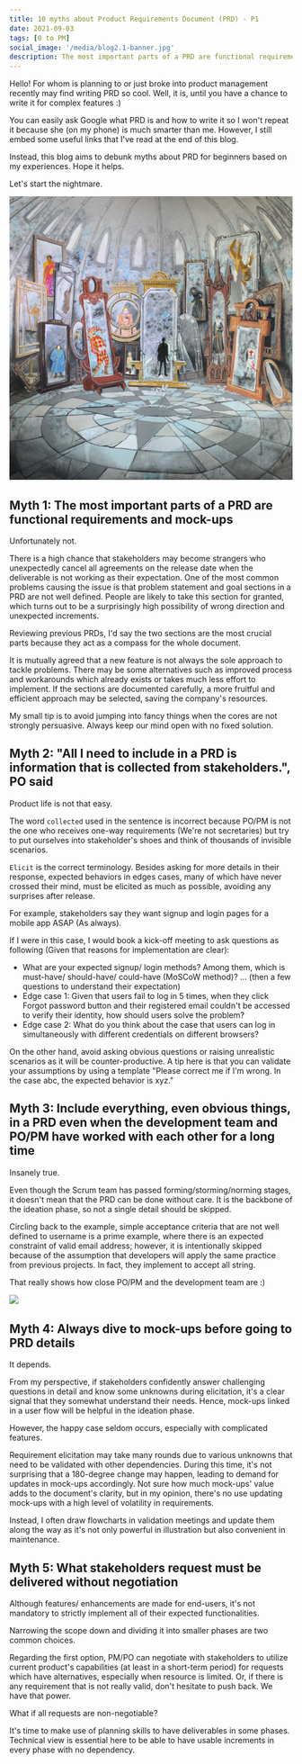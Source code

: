 ```yaml
---
title: 10 myths about Product Requirements Document (PRD) - P1
date: 2021-09-03
tags: [0 to PM]
social_image: '/media/blog2.1-banner.jpg'
description: The most important parts of a PRD are functional requirements and mock-ups? Always dive to mock-ups before going to PRD details? What stakeholders request must be delivered without negotiation? 
---
```


Hello! 
For whom is planning to or just broke into product management recently may find writing PRD so cool. Well, it is, until you have a chance to write it for complex features :) 

You can easily ask Google what PRD is and how to write it so I won't repeat it because she (on my phone) is much smarter than me. However, I still embed some useful links that I've read at the end of this blog. 

Instead, this blog aims to debunk myths about PRD for beginners based on my experiences. Hope it helps.

Let's start the nightmare. 

![blog2.1-banner](/media/blog2.1-banner.jpg)

## Myth 1: The most important parts of a PRD are functional requirements and mock-ups

Unfortunately not. 

There is a high chance that stakeholders may become strangers who unexpectedly cancel all agreements on the release date when the deliverable is not working as their expectation. One of the most common problems causing the issue is that problem statement and goal sections in a PRD are not well defined. People are likely to take this section for granted, which turns out to be a surprisingly high possibility of wrong direction and unexpected increments. 

Reviewing previous PRDs, I'd say the two sections are the most crucial parts because they act as a compass for the whole document. 

It is mutually agreed that a new feature is not always the sole approach to tackle problems. There may be some alternatives such as improved process and workarounds which already exists or takes much less effort to implement. If the sections are documented carefully, a more fruitful and efficient approach may be selected, saving the company's resources. 

My small tip is to avoid jumping into fancy things when the cores are not strongly persuasive. Always keep our mind open with no fixed solution. 

## Myth 2: "All I need to include in a PRD is information that is collected from stakeholders.", PO said

Product life is not that easy.

The word `collected` used in the sentence is incorrect because PO/PM is not the one who receives one-way requirements (We're not secretaries) but try to put ourselves into stakeholder's shoes and think of thousands of invisible scenarios. 

`Elicit` is the correct terminology. Besides asking for more details in their response, expected behaviors in edges cases, many of which have never crossed their mind, must be elicited as much as possible, avoiding any surprises after release. 

For example, stakeholders say they want signup and login pages for a mobile app ASAP (As always).

If I were in this case, I would book a kick-off meeting to ask questions as following (Given that reasons for implementation are clear): 
- What are your expected signup/ login methods? Among them, which is must-have/ should-have/ could-have (MoSCoW method)? 
... (then a few questions to understand their expectation)
- Edge case 1: Given that users fail to log in 5 times, when they click Forgot password button and their registered email couldn't be accessed to verify their identity, how should users solve the problem? 
- Edge case 2: What do you think about the case that users can log in simultaneously with different credentials on different browsers? 

On the other hand, avoid asking obvious questions or raising unrealistic scenarios as it will be counter-productive. A tip here is that you can validate your assumptions by using a template "Please correct me if I'm wrong. In the case abc, the expected behavior is xyz."  

## Myth 3: Include everything, even obvious things, in a PRD even when the development team and PO/PM have worked with each other for a long time

Insanely true. 

Even though the Scrum team has passed forming/storming/norming stages, it doesn't mean that the PRD can be done without care. It is the backbone of the ideation phase, so not a single detail should be skipped.

Circling back to the example, simple acceptance criteria that are not well defined to username is a prime example, where there is an expected constraint of valid email address; however, it is intentionally skipped because of the assumption that developers will apply the same practice from previous projects. In fact, they implement to accept all string. 

That really shows how close PO/PM and the development team are :) 

![](https://media.giphy.com/media/R2m2NzVxQ3pbG/giphy.gif?cid=ecf05e47j0wrnip7ca8h31m8c3h2ri1k45sk3726lrfqn7w6&rid=giphy.gif&ct=g)

## Myth 4: Always dive to mock-ups before going to PRD details

It depends. 

From my perspective, if stakeholders confidently answer challenging questions in detail and know some unknowns during elicitation, it's a clear signal that they somewhat understand their needs. Hence, mock-ups linked in a user flow will be helpful in the ideation phase. 

However, the happy case seldom occurs, especially with complicated features. 

Requirement elicitation may take many rounds due to various unknowns that need to be validated with other dependencies. During this time, it's not surprising that a 180-degree change may happen, leading to demand for updates in mock-ups accordingly. Not sure how much mock-ups' value adds to the document's clarity, but in my opinion, there's no use updating mock-ups with a high level of volatility in requirements.

Instead, I often draw flowcharts in validation meetings and update them along the way as it's not only powerful in illustration but also convenient in maintenance.

## Myth 5: What stakeholders request must be delivered without negotiation

Although features/ enhancements are made for end-users, it's not mandatory to strictly implement all of their expected functionalities. 

Narrowing the scope down and dividing it into smaller phases are two common choices.

Regarding the first option, PM/PO can negotiate with stakeholders to utilize current product's capabilities (at least in a short-term period) for requests which have alternatives, especially when resource is limited. Or, if there is any requirement that is not really valid, don't hesitate to push back. We have that power. 

What if all requests are non-negotiable? 

It's time to make use of planning skills to have deliverables in some phases. Technical view is essential here to be able to have usable increments in every phase with no dependency. 